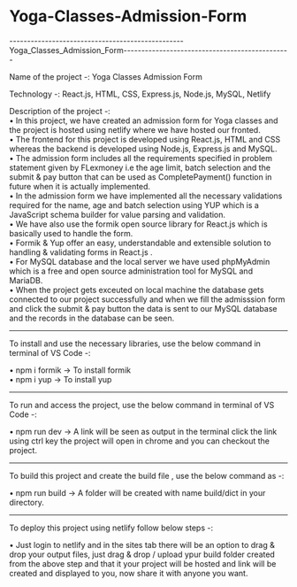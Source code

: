 # Yoga-Classes-Admission-Form
-------------------------------------------------Yoga_Classes_Admission_Form-----------------------------------------------

Name of the project -: Yoga Classes Admission Form

Technology -: React.js, HTML, CSS, Express.js, Node.js, MySQL, Netlify

Description of the project -: \
• In this project, we have created an admission form for Yoga classes and the project is hosted using netlify where we have hosted our fronted.\
• The frontend for this project is developed using React.js, HTML and CSS  whereas the backend is developed using Node.js, Express.js and MySQL.\
• The admission form includes all the requirements specified in problem statement given by FLexmoney i.e the age limit, batch selection and the submit & pay button       that can be used as CompletePayment() function in future when it is actually implemented.\
• In the admission form we have implemented all the necessary validations required for the name, age and batch selection using YUP which is a JavaScript schema builder   for value parsing and validation.\
• We have also use the formik open source library for React.js which is basically used to handle the form.\
• Formik & Yup offer an easy, understandable and extensible solution to handling & validating forms in React.js .\
• For MySQL database and the local server we have used phpMyAdmin which is a free and open source administration tool for MySQL and MariaDB.\
• When the project gets exceuted on local machine the database gets connected to our project successfully and when we fill the admisssion form and click the submit &     pay button the data is sent to our MySQL database and the records in the database can be seen.

-----------------------------------------------------------------------------------------------------------------------------------------------------------------

To install and use the necessary libraries, use the below command in terminal of VS Code -:

• npm i formik  -> To install formik \
• npm i yup     -> To install yup

-----------------------------------------------------------------------------------------------------------------------------------------------------------------

To run and access the project, use the below command in terminal of VS Code -:

• npm run dev   -> A link will be seen as output in the terminal click the link using ctrl key the project will open in chrome and you can checkout the project.

-----------------------------------------------------------------------------------------------------------------------------------------------------------------

To build this project and create the build file , use the below command as -:

• npm run build -> A folder will be created with name build/dict in your directory.

-----------------------------------------------------------------------------------------------------------------------------------------------------------------

To deploy this project using netlify follow below steps -:

• Just login to netlify and in the sites tab there will be an option to drag & drop your output files, just drag & drop / upload ypur build folder created from the       above step and that it your project will be hosted and link will be created and displayed to you, now share it with anyone you want.
